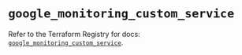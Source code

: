 # `google_monitoring_custom_service`

Refer to the Terraform Registry for docs: [`google_monitoring_custom_service`](https://registry.terraform.io/providers/hashicorp/google/6.39.0/docs/resources/monitoring_custom_service).
